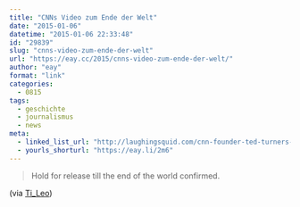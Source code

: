 ```yaml
---
title: "CNNs Video zum Ende der Welt"
date: "2015-01-06"
datetime: "2015-01-06 22:33:48"
id: "29839"
slug: "cnns-video-zum-ende-der-welt"
url: "https://eay.cc/2015/cnns-video-zum-ende-der-welt/"
author: "eay"
format: "link"
categories:
  - 0815
tags:
  - geschichte
  - journalismus
  - news
meta:
  - linked_list_url: "http://laughingsquid.com/cnn-founder-ted-turners-eerie-cold-war-era-video-made-to-be-broadcast-at-the-end-of-the-world/"
  - yourls_shorturl: "https://eay.li/2m6"
---
```


> Hold for release till the end of the world confirmed.

(via [Ti\_Leo](http://tileo.wordpress.com/2015/01/06/cnns-video-zum-ende-der-welt/))
